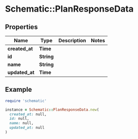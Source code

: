 # Schematic::PlanResponseData

## Properties

| Name | Type | Description | Notes |
| ---- | ---- | ----------- | ----- |
| **created_at** | **Time** |  |  |
| **id** | **String** |  |  |
| **name** | **String** |  |  |
| **updated_at** | **Time** |  |  |

## Example

```ruby
require 'schematic'

instance = Schematic::PlanResponseData.new(
  created_at: null,
  id: null,
  name: null,
  updated_at: null
)
```

